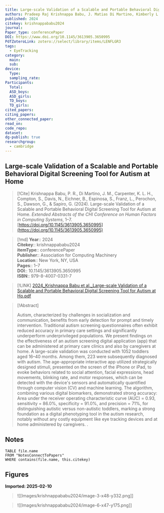 ```yaml
---
title: Large-scale Validation of a Scalable and Portable Behavioral Digital Screening Tool for Autism at Home
authors: Pradeep Raj Krishnappa Babu, J. Matias Di Martino, Kimberly L.H. Carpenter, Scott Compton, Naomi Davis, Brian Eichner, Steven Espinosa, Lauren Franz, Sam Perochon, Geraldine Dawson, Guillermo Sapiro
published: 2024
citekey: krishnappababu2024
journal: 
Paper_type: conferencePaper
DOI: https://www.doi.org/10.1145/3613905.3650995
PdfZoteroLink: zotero://select/library/items/LENFLGR3
tags:
  - EyeTracking
category:
  main: 
  sub: 
device:
  Type: 
  sampling_rate: 
Participants:
  Total: 
  ASD_boys: 
  ASD_girls: 
  TD_boys: 
  TD_girls: 
cited_papers: 
citing_papers: 
other_connected_paper: 
read_on: 
code_repo: 
dataset: 
dg-publish: true
researchgroup:
  - cambridge
---
```


## Large-scale Validation of a Scalable and Portable Behavioral Digital Screening Tool for Autism at Home

> [!Cite]
> Krishnappa Babu, P. R., Di Martino, J. M., Carpenter, K. L. H., Compton, S., Davis, N., Eichner, B., Espinosa, S., Franz, L., Perochon, S., Dawson, G., & Sapiro, G. (2024). Large-scale Validation of a Scalable and Portable Behavioral Digital Screening Tool for Autism at Home. _Extended Abstracts of the CHI Conference on Human Factors in Computing Systems_, 1–7. [https://doi.org/10.1145/3613905.3650995](https://doi.org/10.1145/3613905.3650995)


>[!md]
> **Year**:: 2024   
> **Citekey**:: krishnappababu2024  
> **itemType**:: conferencePaper  
> **Publisher**:: Association for Computing Machinery  
> **Location**:: New York, NY, USA   
> **Pages**:: 1–7  
> **DOI**:: 10.1145/3613905.3650995  
> **ISBN**:: 979-8-4007-0331-7    

> [!LINK] 
> [2024_Krishnappa Babu et al._Large-scale Validation of a Scalable and Portable Behavioral Digital Screening Tool for Autism at Ho.pdf](zotero://select/library/items/Y8T2T5JM)

> [!Abstract]
>
> Autism, characterized by challenges in socialization and communication, benefits from early detection for prompt and timely intervention. Traditional autism screening questionnaires often exhibit reduced accuracy in primary care settings and significantly underperform underprivileged populations. We present findings on the effectiveness of an autism screening digital application (app) that can be administered at primary care clinics and also by caregivers at home. A large-scale validation was conducted with 1052 toddlers aged 16–40 months. Among them, 223 were subsequently diagnosed with autism. The age-appropriate interactive app utilized strategically designed stimuli, presented on the screen of the iPhone or iPad, to evoke behaviors related to social attention, facial expressions, head movements, blinking rate, and motor responses, which can be detected with the device's sensors and automatically quantified through computer vision (CV) and machine learning. The algorithm, combining various digital biomarkers, demonstrated strong accuracy: Area under the receiver operating characteristic curve (AUC) = 0.93, sensitivity = 86.0%, specificity = 91.0%, and precision = 71%, for distinguishing autistic versus non-autistic toddlers, marking a strong foundation as a digital phenotyping tool in the autism research, notably without any costly equipment like eye tracking devices and at home administered by caregivers.
>.
> 


## Notes

```dataview 
TABLE file.name 
FROM "NotesConnectToPapers" 
WHERE contains(file.name, this.citekey)
```


## Figures

**Imported: 2025-02-10**

> ![[Images/krishnappababu2024/image-3-x48-y332.png]]

> ![[Images/krishnappababu2024/image-6-x47-y175.png]]